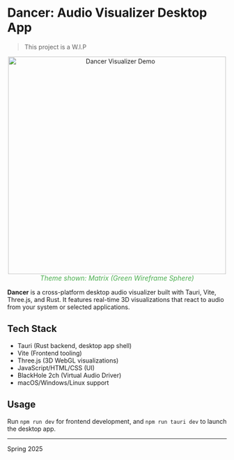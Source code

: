 
# Dancer: Audio Visualizer Desktop App
> This project is a W.I.P

<p align="center">
  <img src="public/dancer.gif" alt="Dancer Visualizer Demo" width="500" />
  <br/>
  <em style="font-size:1.1em; color:#4caf50;">Theme shown: Matrix (Green Wireframe Sphere)</em>
</p>

**Dancer** is a cross-platform desktop audio visualizer built with Tauri, Vite, Three.js, and Rust. It features real-time 3D visualizations that react to audio from your system or selected applications.

## Tech Stack

- Tauri (Rust backend, desktop app shell)
- Vite (Frontend tooling)
- Three.js (3D WebGL visualizations)
- JavaScript/HTML/CSS (UI)
- BlackHole 2ch (Virtual Audio Driver)
- macOS/Windows/Linux support

## Usage
Run `npm run dev` for frontend development, and `npm run tauri dev` to launch the desktop app.

---
Spring 2025
